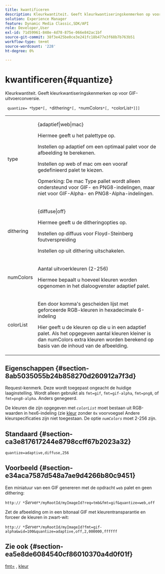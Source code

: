 ```yaml
---
title: kwantificeren
description: Kleurkwantiteit. Geeft kleurkwantiseringskenmerken op voor GIF-uitvoerconversie.
solution: Experience Manager
feature: Dynamic Media Classic,SDK/API
role: Developer,User
exl-id: 71d59961-848e-4d78-875e-066e842ac1bf
source-git-commit: 38f3e425be0ce3e241fc18b477e3f68b7b763b51
workflow-type: tm+mt
source-wordcount: '228'
ht-degree: 0%

---
```


# kwantificeren{#quantize}

Kleurkwantiteit. Geeft kleurkwantiseringskenmerken op voor GIF-uitvoerconversie.

` quantize= *`type`*[, *`dithering`*[, *`numColors`*[, *`colorList`*]]]`

<table id="table_A669A9058C8043A5BAE80B03A13B015B"> 
 <tbody> 
  <tr> 
   <td colname="col1"> <p> <span class="codeph"> <span class="varname"> type </span> </span> </p> </td> 
   <td colname="col2"> <p> <span class="codeph"> {adaptief|web|mac} </span> </p> <p>Hiermee geeft u het palettype op. </p> <p>Instellen op <span class="codeph"> adaptief </span> om een optimaal palet voor de afbeelding te berekenen. </p> <p>Instellen op <span class="codeph"> web </span> of <span class="codeph"> mac </span> om een vooraf gedefinieerd palet te kiezen. </p> <p> <p>Opmerking: De <span class="codeph"> mac </span> Type pallet wordt alleen ondersteund voor GIF- en PNG8-indelingen, maar niet voor GIF-Alpha- en PNG8-Alpha-indelingen. </p> </p> </td> 
  </tr> 
  <tr> 
   <td colname="col1"> <p> <span class="codeph"> <span class="varname"> dithering </span> </span> </p> </td> 
   <td colname="col2"> <p> <span class="codeph"> {diffuse|off} </span> </p> <p>Hiermee geeft u de ditheringopties op. </p> <p>Instellen op <span class="codeph"> diffuus </span> voor Floyd-Steinberg foutverspreiding </p> <p>Instellen op <span class="codeph"> uit </span> dithering uitschakelen. </p> </td> 
  </tr> 
  <tr> 
   <td colname="col1"> <p> <span class="codeph"> <span class="varname"> numColors </span> </span> </p> </td> 
   <td colname="col2"> <p>Aantal uitvoerkleuren (2-256) </p> <p>Hiermee bepaalt u hoeveel kleuren worden opgenomen in het dialoogvenster <span class="codeph"> adaptief </span> palet. </p> </td> 
  </tr> 
  <tr> 
   <td colname="col1"> <p> <span class="codeph"> <span class="varname"> colorList </span> </span> </p> </td> 
   <td colname="col2"> <p>Een door komma's gescheiden lijst met geforceerde RGB-kleuren in hexadecimale 6-indeling </p> <p>Hier geeft u de kleuren op die u in een <span class="codeph"> adaptief </span> palet. Als het opgegeven aantal kleuren kleiner is dan <span class="codeph"> <span class="varname"> numColors </span> </span>extra kleuren worden berekend op basis van de inhoud van de afbeelding. </p> </td> 
  </tr> 
 </tbody> 
</table>

## Eigenschappen {#section-8ab5035055b24b858270d260912a7f3d}

Request-kenmerk. Deze wordt toegepast ongeacht de huidige laaginstelling. Wordt alleen gebruikt als `fmt=gif`, `fmt=gif-alpha`, `fmt=png8`, of `fmt=png8-alpha`. Anders genegeerd.

De kleuren die zijn opgegeven met *`colorList`* moet bestaan uit RGB-waarden in hex6-indeling (zie [kleur](/help/aem-is-ir-api/is-api/http-ref/image-serving-api-ref/c-http-protocol-reference/c-command-reference/r-color-commandref.md) zonder `0x` voorvoegsel Andere kleurspecificaties zijn niet toegestaan. De optie *`numColors`* moet 2-256 zijn.

## Standaard {#section-ca3e817617244e8798ccff67b2023a32}

`quantize=adaptive,diffuse,256`

## Voorbeeld {#section-e34aca7587d548a7ae9d4266b80c9451}

Een miniatuur van een GIF genereren met de opdracht `web` palet en geen dithering:

`http:// *`*Server*`*/myRootId/myImageId?req=tmb&fmt=gif&quantize=web,off`

Zet de afbeelding om in een bitonaal GIF met kleurentransparantie en forceer de kleuren in zwart-wit:

`http:// *`*Server*`*/myRootId/myImageId?fmt=gif-alpha&wid=100&quantize=adaptive,off,2,000000,ffffff`

## Zie ook {#section-ea5e8de6084540cf86010370a4d0f01f}

[fmt=](../../../../../is-api/http-ref/image-serving-api-ref/c-http-protocol-reference/c-command-reference/r-is-http-fmt.md#reference-cdf10043423b45ba9fe15157fb3ae37a) , [kleur](/help/aem-is-ir-api/is-api/http-ref/image-serving-api-ref/c-http-protocol-reference/c-data-types/r-is-http-color.md)
